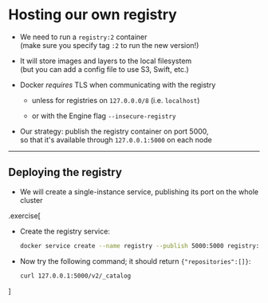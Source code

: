 # Hosting our own registry

- We need to run a `registry:2` container
  <br/>(make sure you specify tag `:2` to run the new version!)

- It will store images and layers to the local filesystem
  <br/>(but you can add a config file to use S3, Swift, etc.)

- Docker *requires* TLS when communicating with the registry

  - unless for registries on `127.0.0.0/8` (i.e. `localhost`)

  - or with the Engine flag `--insecure-registry`

<!-- -->

- Our strategy: publish the registry container on port 5000,
  <br/>so that it's available through `127.0.0.1:5000` on each node

---

## Deploying the registry

- We will create a single-instance service, publishing its port
  on the whole cluster

.exercise[

- Create the registry service:
  ```bash
  docker service create --name registry --publish 5000:5000 registry:2
  ```

- Now try the following command; it should return `{"repositories":[]}`:
  ```bash
  curl 127.0.0.1:5000/v2/_catalog
  ```

]
